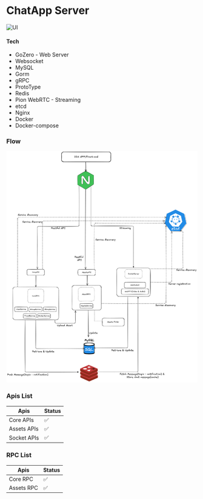 # ChatApp Server
![UI](./demo/updated-2024-0420.png)
#### Tech
* GoZero - Web Server
* Websocket
* MySQL
* Gorm
* gRPC
* ProtoType
* Redis
* Pion WebRTC - Streaming
* etcd
* Nginx
* Docker
* Docker-compose

### Flow
![flow](./doc/workflow.png)

### Apis List
| Apis                                | Status     |
|-------------------------------------|------------|
| Core APIs                           | ✅          |
| Assets APIs                         | ✅          |
| Socket APIs                         | ✅          |

### RPC List
| Apis                                | Status     |
|-------------------------------------|------------|
| Core RPC                            | ✅          |
| Assets RPC                          | ✅          |
